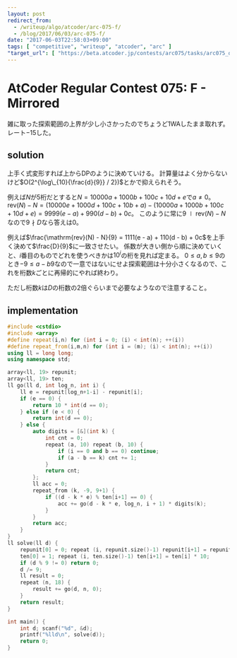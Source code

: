 ```yaml
---
layout: post
redirect_from:
  - /writeup/algo/atcoder/arc-075-f/
  - /blog/2017/06/03/arc-075-f/
date: "2017-06-03T22:58:03+09:00"
tags: [ "competitive", "writeup", "atcoder", "arc" ]
"target_url": [ "https://beta.atcoder.jp/contests/arc075/tasks/arc075_d" ]
---
```


# AtCoder Regular Contest 075: F - Mirrored

雑に取った探索範囲の上界が少し小さかったのでちょうど$1$WAしたまま取れず。
レート$-15$した。

## solution

上手く式変形すれば上からDPのように決めていける。
計算量はよく分からないけど$O(2^{\log\_{10}{\frac{d}{9}} / 2})$とかで抑えられそう。

例えば$N$が$5$桁だとすると$N = 10000a + 1000b + 100c + 10d + e$で$a \ne 0$。
$\mathrm{rev}(N) - N = (10000e + 1000d + 100c + 10b + a) - (10000a + 1000b + 100c + 10d + e) = 9999(e - a) + 990(d - b) + 0c$。
このように常に$9 \mid \mathrm{rev}(N) - N$なので$9 \nmid D$なら答えは$0$。

例えば$\frac{\mathrm{rev}(N) - N}{9} = 1111(e - a) + 110(d - b) + 0c$を上手く決めて$\frac{D}{9}$に一致させたい。
係数が大きい側から順に決めていくと、$i$番目のものでどれを使うべきかは$10^i$の桁を見れば定まる。
$0 \le a, b \le 9$のとき$-9 \le a - b 9$なので一意ではないにせよ探索範囲は十分小さくなるので、これを桁数$k$ごとに再帰的にやれば終わり。

ただし桁数$k$は$D$の桁数の$2$倍ぐらいまで必要なようなので注意すること。

## implementation

``` c++
#include <cstdio>
#include <array>
#define repeat(i,n) for (int i = 0; (i) < int(n); ++(i))
#define repeat_from(i,m,n) for (int i = (m); (i) < int(n); ++(i))
using ll = long long;
using namespace std;

array<ll, 19> repunit;
array<ll, 19> ten;
ll go(ll d, int log_n, int i) {
    ll e = repunit[log_n+1-i] - repunit[i];
    if (e == 0) {
        return 10 * int(d == 0);
    } else if (e < 0) {
        return int(d == 0);
    } else {
        auto digits = [&](int k) {
            int cnt = 0;
            repeat (a, 10) repeat (b, 10) {
                if (i == 0 and b == 0) continue;
                if (a - b == k) cnt += 1;
            }
            return cnt;
        };
        ll acc = 0;
        repeat_from (k, -9, 9+1) {
            if ((d - k * e) % ten[i+1] == 0) {
                acc += go(d - k * e, log_n, i + 1) * digits(k);
            }
        }
        return acc;
    }
}
ll solve(ll d) {
    repunit[0] = 0; repeat (i, repunit.size()-1) repunit[i+1] = repunit[i] * 10 + 1;
    ten[0] = 1; repeat (i, ten.size()-1) ten[i+1] = ten[i] * 10;
    if (d % 9 != 0) return 0;
    d /= 9;
    ll result = 0;
    repeat (n, 18) {
        result += go(d, n, 0);
    }
    return result;
}

int main() {
    int d; scanf("%d", &d);
    printf("%lld\n", solve(d));
    return 0;
}
```
